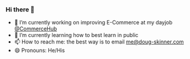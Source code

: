 ### Hi there 👋

- 🔭 I’m currently working on improving E-Commerce at my dayjob [@CommerceHub](https://www.commercehub.com)
- 🌱 I’m currently learning how to best learn in public
- 📫 How to reach me: the best way is to email me@doug-skinner.com
- 😄 Pronouns: He/His
